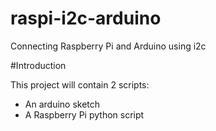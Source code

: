 raspi-i2c-arduino
=================

Connecting Raspberry Pi and Arduino using i2c

#Introduction

This project will contain 2 scripts:
* An arduino sketch
* A Raspberry Pi python script 
